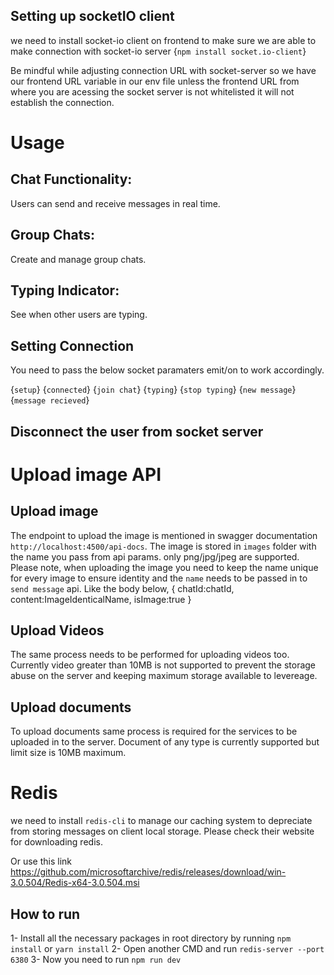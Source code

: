 ## Setting up socketIO client
we need to install socket-io client on frontend to make sure we are able to make connection with socket-io server {`npm install socket.io-client`}

Be mindful while adjusting connection URL with socket-server so we have our frontend URL variable in our env file unless the frontend URL from where you are acessing the socket server is not whitelisted it will not establish the connection.

# Usage
## Chat Functionality: 
Users can send and receive messages in real time.
## Group Chats: 
Create and manage group chats.
## Typing Indicator: 
See when other users are typing.

## Setting Connection
You need to pass the below socket paramaters emit/on to work accordingly. 

{`setup`}
{`connected`}
{`join chat`}
{`typing`}
{`stop typing`}
{`new message`}
{`message recieved`}

## Disconnect the user from socket server

# Upload image API

## Upload image
The endpoint to upload the image is mentioned in swagger documentation `http://localhost:4500/api-docs`.
The image is stored in `images` folder with the name you pass from api params. only png/jpg/jpeg are supported.
Please note, when uploading the image you need to keep the name unique for every image to ensure identity and the `name` needs to be passed in to `send message` api. Like the body below,
{
    chatId:chatId,
    content:ImageIdenticalName,
    isImage:true
}

## Upload Videos
The same process needs to be performed for uploading videos too. Currently video greater than 10MB is not supported to prevent the storage abuse on the server and keeping maximum storage available to levereage.

## Upload documents
To upload documents same process is required for the services to be uploaded in to the server. Document of any type is currently supported but limit size is 10MB maximum. 

# Redis 
we need to install `redis-cli` to manage our caching system to depreciate from storing messages on client local storage. Please check their website for downloading redis.

Or use this link
https://github.com/microsoftarchive/redis/releases/download/win-3.0.504/Redis-x64-3.0.504.msi

## How to run
1- Install all the necessary packages in root directory by running `npm install` or `yarn install`
2- Open another CMD and run `redis-server --port 6380`
3- Now you need to run `npm run dev`



